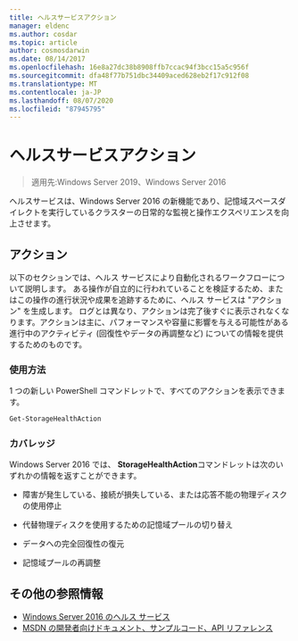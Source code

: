 ```yaml
---
title: ヘルスサービスアクション
manager: eldenc
ms.author: cosdar
ms.topic: article
author: cosmosdarwin
ms.date: 08/14/2017
ms.openlocfilehash: 16e8a27dc38b8908ffb7ccac94f3bcc15a5c956f
ms.sourcegitcommit: dfa48f77b751dbc34409aced628eb2f17c912f08
ms.translationtype: MT
ms.contentlocale: ja-JP
ms.lasthandoff: 08/07/2020
ms.locfileid: "87945795"
---
```

# <a name="health-service-actions"></a>ヘルスサービスアクション

> 適用先:Windows Server 2019、Windows Server 2016

ヘルスサービスは、Windows Server 2016 の新機能であり、記憶域スペースダイレクトを実行しているクラスターの日常的な監視と操作エクスペリエンスを向上させます。

## <a name="actions"></a>アクション

以下のセクションでは、ヘルス サービスにより自動化されるワークフローについて説明します。 ある操作が自立的に行われていることを検証するため、またはこの操作の進行状況や成果を追跡するために、ヘルス サービスは "アクション" を生成します。 ログとは異なり、アクションは完了後すぐに表示されなくなります。アクションは主に、パフォーマンスや容量に影響を与える可能性がある進行中のアクティビティ (回復性やデータの再調整など) についての情報を提供するためのものです。

### <a name="usage"></a>使用方法

1 つの新しい PowerShell コマンドレットで、すべてのアクションを表示できます。

```PowerShell
Get-StorageHealthAction
```

### <a name="coverage"></a>カバレッジ

Windows Server 2016 では、 **StorageHealthAction**コマンドレットは次のいずれかの情報を返すことができます。

-   障害が発生している、接続が損失している、または応答不能の物理ディスクの使用停止

-   代替物理ディスクを使用するための記憶域プールの切り替え

-   データへの完全回復性の復元

-   記憶域プールの再調整

## <a name="additional-references"></a>その他の参照情報

- [Windows Server 2016 のヘルス サービス](health-service-overview.md)
- [MSDN の開発者向けドキュメント、サンプルコード、API リファレンス](https://msdn.microsoft.com/windowshealthservice)
